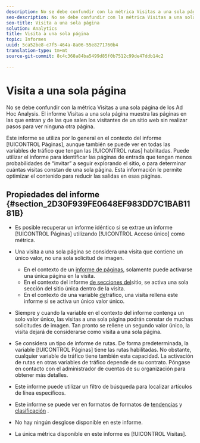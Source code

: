 ```yaml
---
description: No se debe confundir con la métrica Visitas a una sola página de los Ad Hoc Analysis. El informe Visitas a una sola página muestra las páginas en las que entran y de las que salen los visitantes de un sitio web sin realizar pasos para ver ninguna otra página.
seo-description: No se debe confundir con la métrica Visitas a una sola página de los Ad Hoc Analysis. El informe Visitas a una sola página muestra las páginas en las que entran y de las que salen los visitantes de un sitio web sin realizar pasos para ver ninguna otra página.
seo-title: Visita a una sola página
solution: Analytics
title: Visita a una sola página
topic: Informes
uuid: 5ca52be8-c7f5-464a-8a06-55e8271760b4
translation-type: tm+mt
source-git-commit: 8c4c368a84ba5499d85f0b7512c99de47ddb14c2

---
```



# Visita a una sola página

No se debe confundir con la métrica Visitas a una sola página de los Ad Hoc Analysis. El informe Visitas a una sola página muestra las páginas en las que entran y de las que salen los visitantes de un sitio web sin realizar pasos para ver ninguna otra página.

Este informe se utiliza por lo general en el contexto del informe [!UICONTROL Páginas], aunque también se puede ver en todas las variables de tráfico que tengan las [!UICONTROL rutas] habilitadas. Puede utilizar el informe para identificar las páginas de entrada que tengan menos probabilidades de “invitar” a seguir explorando el sitio, o para determinar cuántas visitas constan de una sola página. Esta información le permite optimizar el contenido para reducir las salidas en esas páginas.

## Propiedades del informe {#section_2D30F939FE0648EF983DD7C1BAB1181B}

* Es posible recuperar un informe idéntico si se extrae un informe [!UICONTROL Páginas] utilizando [!UICONTROL Acceso único] como métrica.

* Una visita a una sola página se considera una visita que contiene un único valor, no una sola solicitud de imagen.

   * En el contexto de un [informe de páginas](/help/components/c-variables/dimensionslist/reports-pages.md), solamente puede activarse una única página en la visita.
   * En el contexto del informe [de secciones del](/help/components/c-variables/dimensionslist/reports-site-sections.md)sitio, se activa una sola sección del sitio única dentro de la visita.
   * En el contexto de una variable [de](/help/admin/admin/c-traffic-variables/traffic-var.md)tráfico, una visita rellena este informe si se activa un único valor único.

* Siempre y cuando la variable en el contexto del informe contenga un solo valor único, las visitas a una sola página podrán constar de muchas solicitudes de imagen. Tan pronto se rellene un segundo valor único, la visita dejará de considerarse como visita a una sola página.
* Se considera un tipo de informe de rutas. De forma predeterminada, la variable [!UICONTROL Páginas] tiene las rutas habilitadas. No obstante, cualquier variable de tráfico tiene también esta capacidad. La activación de rutas en otras variables de tráfico depende de su contrato. Póngase en contacto con el administrador de cuentas de su organización para obtener más detalles.
* Este informe puede utilizar un filtro de búsqueda para localizar artículos de línea específicos.
* Este informe se puede ver en formatos de formatos de [tendencias](/help/components/c-variables/dimensionslist/reports-types.md) y [clasificación](/help/components/c-variables/dimensionslist/reports-types.md) .

* No hay ningún desglose disponible en este informe.
* La única métrica disponible en este informe es [!UICONTROL Visitas].

